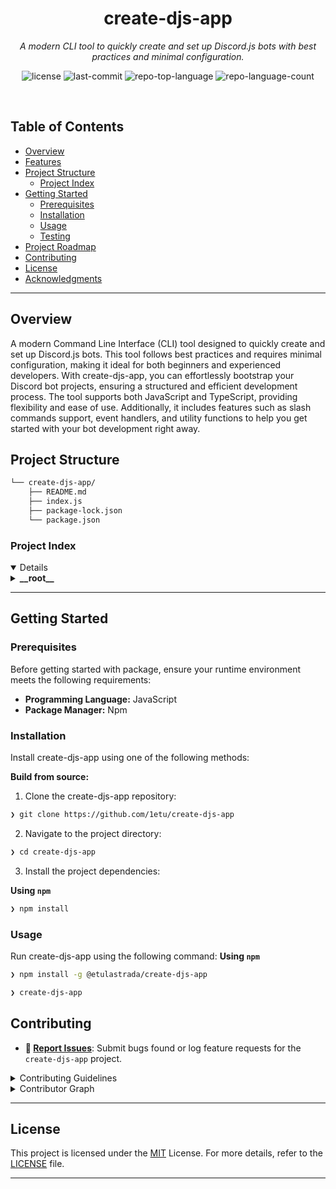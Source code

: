 <p align="center"><h1 align="center">create-djs-app</h1></p>
<p align="center">
	<em>A modern CLI tool to quickly create and set up Discord.js bots with best practices and minimal configuration.</em>
</p>
<p align="center">
	<img src="https://img.shields.io/github/license/1etu/create-djs-app?style=default&logo=opensourceinitiative&logoColor=white&color=3fa27c" alt="license">
	<img src="https://img.shields.io/github/last-commit/1etu/create-djs-app?style=default&logo=git&logoColor=white&color=3fa27c" alt="last-commit">
	<img src="https://img.shields.io/github/languages/top/1etu/create-djs-app?style=default&color=3fa27c" alt="repo-top-language">
	<img src="https://img.shields.io/github/languages/count/1etu/create-djs-app?style=default&color=3fa27c" alt="repo-language-count">
</p>
<p align="center"><!-- default option, no dependency badges. -->
</p>
<p align="center">
	<!-- default option, no dependency badges. -->
</p>
<br>

##  Table of Contents

- [ Overview](#-overview)
- [ Features](#-features)
- [ Project Structure](#-project-structure)
  - [ Project Index](#-project-index)
- [ Getting Started](#-getting-started)
  - [ Prerequisites](#-prerequisites)
  - [ Installation](#-installation)
  - [ Usage](#-usage)
  - [ Testing](#-testing)
- [ Project Roadmap](#-project-roadmap)
- [ Contributing](#-contributing)
- [ License](#-license)
- [ Acknowledgments](#-acknowledgments)

---

##  Overview

A modern Command Line Interface (CLI) tool designed to quickly create and set up Discord.js bots. This tool follows best practices and requires minimal configuration, making it ideal for both beginners and experienced developers. With create-djs-app, you can effortlessly bootstrap your Discord bot projects, ensuring a structured and efficient development process. The tool supports both JavaScript and TypeScript, providing flexibility and ease of use. Additionally, it includes features such as slash commands support, event handlers, and utility functions to help you get started with your bot development right away.



##  Project Structure

```sh
└── create-djs-app/
    ├── README.md
    ├── index.js
    ├── package-lock.json
    └── package.json
```


###  Project Index
<details open>
	<details> <!-- __root__ Submodule -->
		<summary><b>__root__</b></summary>
		<blockquote>
			<table>
			<tr>
				<td><b><a href='https://github.com/1etu/create-djs-app/blob/master/package-lock.json'>package-lock.json</a></b></td>
				<td><code>Dependency lock file for consistent installations</code></td>
			</tr>
			<tr>
				<td><b><a href='https://github.com/1etu/create-djs-app/blob/master/index.js'>index.js</a></b></td>
				<td><code>Main CLI entry point for creating Discord.js applications</code></td>
			</tr>
			<tr>
				<td><b><a href='https://github.com/1etu/create-djs-app/blob/master/package.json'>package.json</a></b></td>
				<td><code>Project configuration and dependency management</code></td>
			</tr>
			</table>
		</blockquote>
	</details>
</details>

---
##  Getting Started

###  Prerequisites

Before getting started with package, ensure your runtime environment meets the following requirements:

- **Programming Language:** JavaScript
- **Package Manager:** Npm


###  Installation

Install create-djs-app using one of the following methods:

**Build from source:**

1. Clone the create-djs-app repository:
```sh
❯ git clone https://github.com/1etu/create-djs-app
```

2. Navigate to the project directory:
```sh
❯ cd create-djs-app
```

3. Install the project dependencies:


**Using `npm`** &nbsp; [<img align="center" src="" />]()

```sh
❯ npm install
```

###  Usage
Run create-djs-app using the following command:
**Using `npm`** &nbsp; [<img align="center" src="" />]()

```sh
❯ npm install -g @etulastrada/create-djs-app
```

```sh
❯ create-djs-app
```


##  Contributing

- **🐛 [Report Issues](https://github.com/1etu/create-djs-app/issues)**: Submit bugs found or log feature requests for the `create-djs-app` project.

<details closed>
<summary>Contributing Guidelines</summary>

1. **Fork the Repository**: Start by forking the project repository to your github account.
2. **Clone Locally**: Clone the forked repository to your local machine using a git client.
   ```sh
   git clone https://github.com/1etu/create-djs-app
   ```
3. **Create a New Branch**: Always work on a new branch, giving it a descriptive name.
   ```sh
   git checkout -b new-feature-x
   ```
4. **Make Your Changes**: Develop and test your changes locally.
5. **Commit Your Changes**: Commit with a clear message describing your updates.
   ```sh
   git commit -m 'Implemented new feature x.'
   ```
6. **Push to github**: Push the changes to your forked repository.
   ```sh
   git push origin new-feature-x
   ```
7. **Submit a Pull Request**: Create a PR against the original project repository. Clearly describe the changes and their motivations.
8. **Review**: Once your PR is reviewed and approved, it will be merged into the main branch. Congratulations on your contribution!
</details>

<details closed>
<summary>Contributor Graph</summary>
<br>
<p align="left">
   <a href="https://github.com{/1etu/create-djs-app/}graphs/contributors">
      <img src="https://contrib.rocks/image?repo=1etu/create-djs-app">
   </a>
</p>
</details>

---

##  License

This project is licensed under the [MIT](https://choosealicense.com/licenses/mit/) License. For more details, refer to the [LICENSE](LICENSE) file.

---
